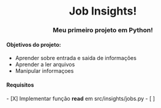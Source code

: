 
<h1 align="center">Job Insights!</h1>

<h3 align="center"> Meu primeiro projeto em Python! </h3>

<h4> Objetivos do projeto: </h4>
    <ul> 
        <li> Aprender sobre entrada e saida de informações  </li>
        <li> Aprender a ler arquivos </li>
        <li> Manipular informaçoes </li>
    </ul>
   

<h4> Requisitos </h4>
 - [X] Implementar função <b>read</b> em src/insights/jobs.py
 - [ ] 
 
